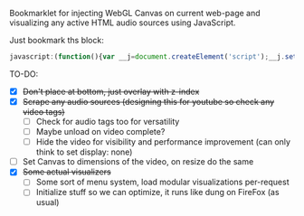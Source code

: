 Bookmarklet for injecting WebGL Canvas on current web-page and visualizing any active HTML audio sources using JavaScript.

Just bookmark ths block:

```js
javascript:(function(){var __j=document.createElement('script');__j.setAttribute('src','//rawgithub.com/bartlettmic/audio-visualizer-bookmarklet/master/index.js');document.body.appendChild(__j);}());
```

TO-DO:
* [x] ~~Don't place at bottom, just overlay with z-index~~
* [x] ~~Scrape any audio sources (designing this for youtube so check any video tags)~~
    * [ ] Check for audio tags too for versatility
    * [ ] Maybe unload on video complete?
    * [ ] Hide the video for visibility and performance improvement (can only think to set display: none)
* [ ] Set Canvas to dimensions of the video, on resize do the same
* [x] ~~Some actual visualizers~~
    * [ ] Some sort of menu system, load modular visualizations per-request
    * [ ] Initialize stuff so we can optimize, it runs like dung on FireFox (as usual)
